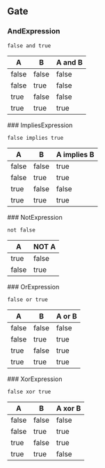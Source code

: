 ## Gate

### AndExpression



```
false and true
```

| A     | B     | A and B |
| ----- | ----- | ------- |
| false | false | false   |
| false | true  | false   |
| true  | false | false   |
| true  | true  | true    |
<div class="clearboth"></div>
### ImpliesExpression



```
false implies true
```

| A     | B     | A implies B |
| ----- | ----- | ----------- |
| false | false | true        |
| false | true  | true        |
| true  | false | false       |
| true  | true  | true        |
<div class="clearboth"></div>
### NotExpression



```
not false
```

| A     | NOT A |
| ----- | ----- |
| true  | false |
| false | true  |
<div class="clearboth"></div>
### OrExpression



```
false or true
```

| A     | B     | A or B |
| ----- | ----- | ------ |
| false | false | false  |
| false | true  | true   |
| true  | false | true   |
| true  | true  | true   |
<div class="clearboth"></div>
### XorExpression



```
false xor true
```

| A     | B     | A xor B |
| ----- | ----- | ------- |
| false | false | false   |
| false | true  | true    |
| true  | false | true    |
| true  | true  | false   |
<div class="clearboth"></div>
